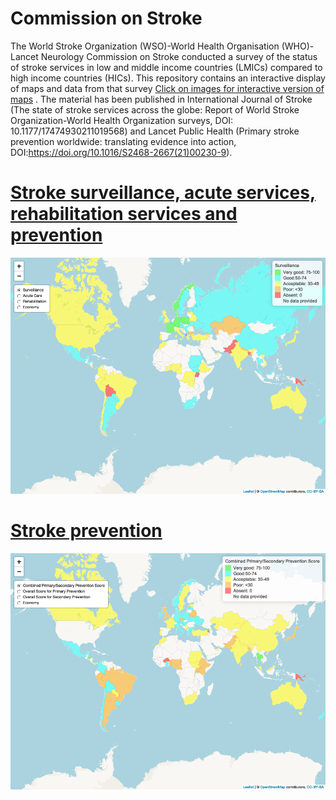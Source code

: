 # Commission on Stroke

The World Stroke Organization (WSO)-World Health Organisation (WHO)-Lancet Neurology Commission on Stroke conducted a survey of the status of stroke services in low and middle income countries (LMICs) compared to  high income countries (HICs). This repository contains an interactive display of maps and data from that survey [Click on images for interactive version of maps](https://gntem2.github.io/CommissionOnStroke/) . The material has been published in International Journal of Stroke (The state of stroke services across the globe: Report of World Stroke Organization-World Health Organization surveys, DOI: 10.1177/17474930211019568) and Lancet Public Health (Primary stroke prevention worldwide: translating evidence into action, DOI:https://doi.org/10.1016/S2468-2667(21)00230-9).   



# [Stroke surveillance, acute services, rehabilitation services and prevention](./worldstrokemap1.html)

[![Surveillance, acute services, etc](./wsm1.png)](./worldstrokemap1.html)

# [Stroke prevention](./worldstrokemap2.html)

[![Prevention strategies](./wsm2.png)](./worldstrokemap2.html)
